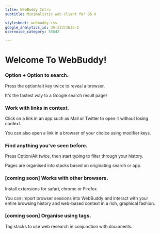 ```yaml
---
title: WebBuddy Intro
subtitle: Minimalistic web client for OS X

stylesheet: webbuddy.css
google_analytics_id: UA-32373633-2
uservoice_category: 58642

---
```


# Welcome To WebBuddy!
<!-- ## Page subtitle -->


### Option + Option to search.

Press the option/alt key twice to reveal a browser. 

It's the fastest way to a Google search result page!


### Work with links in context.

Click on a link in an app such as Mail or Twitter to open it without losing context. 

You can also open a link in a browser of your choice using modifier keys.


### Find anything you've seen before.

Press Option/Alt twice, then start typing to filter through your history.

Pages are organised into stacks based on originating search or app.


### [coming soon] Works with other browsers.

Install extensions for safari, chrome or Firefox.

You can import browser sessions into WebBuddy and interact with your entire browsing history and web-based context in a rich, graphical fashion.


### [coming soon] Organise using tags.

Tag stacks to use web research in conjunction with documents.

